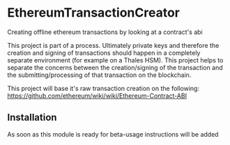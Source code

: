 # EthereumTransactionCreator
Creating offline ethereum transactions by looking at a contract's abi

This project is part of a process.  Ultimately private keys and therefore the creation and signing of transactions should happen in a completely separate environment (for example on a Thales HSM).  This project helps to separate the concerns between the creation/signing of the transaction and the submitting/processing of that transaction on the blockchain.

This project will base it's raw transaction creation on the following: https://github.com/ethereum/wiki/wiki/Ethereum-Contract-ABI


## Installation

As soon as this module is ready for beta-usage instructions will be added
